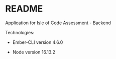 # README

Application for Isle of Code Assessment - Backend

Technologies:

* Ember-CLI version 4.6.0

* Node version 16.13.2

